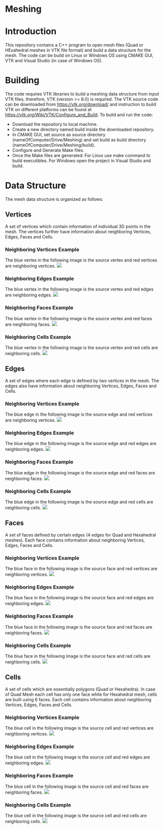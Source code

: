 # Meshing
# Introduction
This repository contains a C++ program to open mesh files (Quad or HExahedral meshes in VTK file format) and build a data structure for the mesh. The code can be build on Linux or Windows OS using CMAKE GUI, VTK and Visual Studio (in case of Windows OS).
# Building
The code requires VTK libraries to build a meshing data structure from input VTK files, therefore, VTK (version >= 8.0) is required. The VTK source code can be downloaded from https://vtk.org/download/ and instruction to build VTK on different platforms can be found at https://vtk.org/Wiki/VTK/Configure_and_Build. To build and run the code:
- Download the repository to local machine.
- Create a new directory named build inside the downloaded repository.
- In CMAKE GUI, set source as source directory (nameOfComputer/Drive/Meshing) and set build as build directory (nameOfComputer/Drive/Meshing/build).
- Configure and Generate Make files.
- Once the Make files are generated: For Linux use make command to build executibles. For Windows open the project in Visual Studio and build.
# Data Structure
The mesh data structure is organized as follows:
## Vertices
A set of vertices which contain information of individual 3D points in the mesh. The vertices further have information about neighboring Vertices, Edges, Faces and Cells.
### Neighboring Vertices Example
The blue vertex in the following image is the source vertex and red vertices are neighboring vertices.
![](/Examples/vertex_example2.png)
### Neighboring Edges Example
The blue vertex in the following image is the source vertex and red edges are neighboring edges.
![](/Examples/vertex_example5.png)
### Neighboring Faces Example
The blue vertex in the following image is the source vertex and red faces are neighboring faces.
![](/Examples/vertex_example7.png)
### Neighboring Cells Example
The blue vertex in the following image is the source vertex and red cells are neighboring cells.
![](/Examples/vertex_example10.png)
## Edges
A set of edges where each edge is defined by two vertices in the mesh. The edges also have information about neighboring Vertices, Edges, Faces and Cells.
### Neighboring Vertices Example
The blue edge in the following image is the source edge and red vertices are neighboring vertices.
![](/Examples/edge_example2.png)
### Neighboring Edges Example
The blue edge in the following image is the source edge and red edges are neighboring edges.
![](/Examples/edge_example5.png)
### Neighboring Faces Example
The blue edge in the following image is the source edge and red faces are neighboring faces.
![](/Examples/edge_example7.png)
### Neighboring Cells Example
The blue edge in the following image is the source edge and red cells are neighboring cells.
![](/Examples/edge_example10.png)
## Faces
A set of faces defined by certain edges (4 edges for Quad and Hexahedral meshes). Each face contains information about neighboring Vertices, Edges, Faces and Cells.
### Neighboring Vertices Example
The blue face in the following image is the source face and red vertices are neighboring vertices.
![](/Examples/face_example3.png)
### Neighboring Edges Example
The blue face in the following image is the source face and red edges are neighboring edges.
![](/Examples/face_example5.png)
### Neighboring Faces Example
The blue face in the following image is the source face and red faces are neighboring faces.
![](/Examples/face_example9.png)
### Neighboring Cells Example
The blue face in the following image is the source face and red cells are neighboring cells.
![](/Examples/face_example12.png)
## Cells
A set of cells which are essentially polygons (Quad or Hexahedra). In case of Quad Mesh each cell has only one face while for Hexahedral mesh, cells are built using 6 faces. Each cell contains information about neighboring Vertices, Edges, Faces and Cells.
### Neighboring Vertices Example
The blue cell in the following image is the source cell and red vertices are neighboring vertices.
![](/Examples/cell_example2.png)
### Neighboring Edges Example
The blue cell in the following image is the source cell and red edges are neighboring edges.
![](/Examples/cell_example5.png)
### Neighboring Faces Example
The blue cell in the following image is the source cell and red faces are neighboring faces.
![](/Examples/cell_example8.png)
### Neighboring Cells Example
The blue cell in the following image is the source cell and red cells are neighboring cells.
![](/Examples/cell_example12.png)
